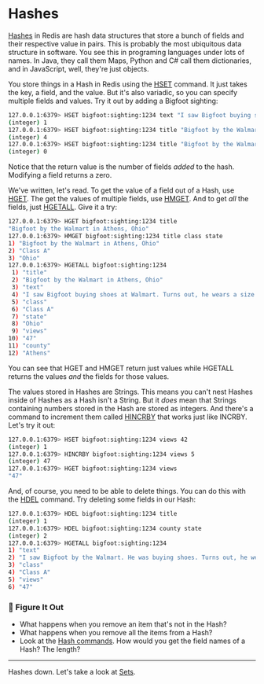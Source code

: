 # Hashes #

[Hashes](https://redis.io/commands/?group=hash) in Redis are hash data structures that store a bunch of fields and their respective value in pairs. This is probably the most ubiquitous data structure in software. You see this in programing languages under lots of names. In Java, they call them Maps, Python and C# call them dictionaries, and in JavaScript, well, they're just objects.


You store things in a Hash in Redis using the [HSET](https://redis.io/commands/hset/) command. It just takes the key, a field, and the value. But it's also variadic, so you can specify multiple fields and values. Try it out by adding a Bigfoot sighting:

```bash
127.0.0.1:6379> HSET bigfoot:sighting:1234 text "I saw Bigfoot buying shoes at Walmart. Turns out, he wears a size 27."
(integer) 1
127.0.0.1:6379> HSET bigfoot:sighting:1234 title "Bigfoot by the Walmart" class "Class A" county "Athens" state "Ohio"
(integer) 4
127.0.0.1:6379> HSET bigfoot:sighting:1234 title "Bigfoot by the Walmart in Athens, Ohio"
(integer) 0
```

Notice that the return value is the number of fields *added* to the hash. Modifying a field returns a zero.

We've written, let's read. To get the value of a field out of a Hash, use [HGET](https://redis.io/commands/hget/). The get the values of multiple fields, use [HMGET](https://redis.io/commands/hmget/). And to get *all* the fields, just [HGETALL](https://redis.io/commands/hgetall/). Give it a try:

```bash
127.0.0.1:6379> HGET bigfoot:sighting:1234 title
"Bigfoot by the Walmart in Athens, Ohio"
127.0.0.1:6379> HMGET bigfoot:sighting:1234 title class state
1) "Bigfoot by the Walmart in Athens, Ohio"
2) "Class A"
3) "Ohio"
127.0.0.1:6379> HGETALL bigfoot:sighting:1234
 1) "title"
 2) "Bigfoot by the Walmart in Athens, Ohio"
 3) "text"
 4) "I saw Bigfoot buying shoes at Walmart. Turns out, he wears a size 27."
 5) "class"
 6) "Class A"
 7) "state"
 8) "Ohio"
 9) "views"
10) "47"
11) "county"
12) "Athens"
```

You can see that HGET and HMGET return just values while HGETALL returns the values *and* the fields for those values.

The values stored in Hashes are Strings. This means you can't nest Hashes inside of Hashes as a Hash isn't a String. But it *does* mean that Strings containing numbers stored in the Hash are stored as integers. And there's a command to increment them called [HINCRBY](https://redis.io/commands/hincrby/) that works just like INCRBY. Let's try it out:

```bash
127.0.0.1:6379> HSET bigfoot:sighting:1234 views 42
(integer) 1
127.0.0.1:6379> HINCRBY bigfoot:sighting:1234 views 5
(integer) 47
127.0.0.1:6379> HGET bigfoot:sighting:1234 views
"47"
```

And, of course, you need to be able to delete things. You can do this with the [HDEL](https://redis.io/commands/hdel/) command. Try deleting some fields in our Hash:

```bash
127.0.0.1:6379> HDEL bigfoot:sighting:1234 title
(integer) 1
127.0.0.1:6379> HDEL bigfoot:sighting:1234 county state
(integer) 2
127.0.0.1:6379> HGETALL bigfoot:sighting:1234
1) "text"
2) "I saw Bigfoot by the Walmart. He was buying shoes. Turns out, he wears a size 27."
3) "class"
4) "Class A"
5) "views"
6) "47"
```

### 📍 Figure It Out ###

- What happens when you remove an item that's not in the Hash?
- What happens when you remove all the items from a Hash?
- Look at the [Hash commands](https://redis.io/commands/?group=hash). How would you get the field names of a Hash? The length?

----------------------------------------

Hashes down. Let's take a look at [Sets](07-REDIS-SETS.md).
